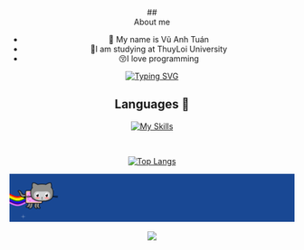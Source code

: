 
<div align="center">
## <div align="center">About me</div>  
  

- <div align="center">🔭 My name is Vũ Anh Tuán</div>  
  
- <div align="center">🏫I am studying at ThuyLoi University</div>  
  
- <div align="center">😚I love programming </div>  
  
<div align="center">

[![Typing SVG](https://readme-typing-svg.demolab.com/?lines=I+want+to+be+a+web+developer;I+want+to+be+a+android+app+developer)](https://github.com/n0xgg04)

 </div>  

## Languages 📖  

<div align="center">

[![My Skills](https://skillicons.dev/icons?i=html,css,php,cpp,c,mysql,python&perline=6)]()

</br>


[![Top Langs](https://github-readme-stats.vercel.app/api/top-langs/?username=n0xgg04&layout=compact)](https://github.com/n0xgg04/github-readme-stats)

</div>
<img src="https://raw.githubusercontent.com/n0xgg04/n0xgg04/main/w8ZJLtJbmuph.gif" alt="TuanAnh"/>
<div align="center">

![](https://komarev.com/ghpvc/?username=n0xgg04&style=for-the-badge)

</div>
